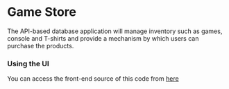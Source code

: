 # Game Store
The API-based database application will manage inventory such as games, console and T-shirts and provide a mechanism by which users can purchase the products.

### Using the UI
You can access the front-end source of this code from [here](https://github.com/RichardTomas/Store-App-Frontend)

